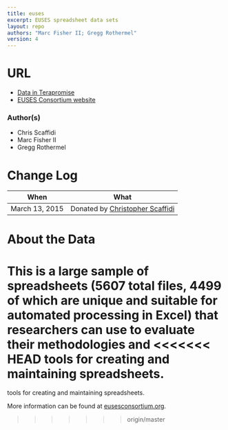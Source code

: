 ```yaml
---
title: euses
excerpt: EUSES spreadsheet data sets
layout: repo
authors: "Marc Fisher II; Gregg Rothermel"
version: 4
---
```


# URL
  * [Data in Terapromise](https://terapromise.csc.ncsu.edu:8443/svn/repo/spreadsheet/euses)
  * [EUSES Consortium website](http://eusesconsortium.org/)

### Author(s)

* Chris Scaffidi
* Marc Fisher II 
* Gregg Rothermel

# Change Log

When | What
---- | ----
March 13, 2015| Donated by [Christopher Scaffidi](/repo/people/data-donors/promise4.html)


# About the Data

This is a large sample of spreadsheets (5607 total files, 4499 of which are unique and suitable 
for automated processing in Excel) that researchers can use to evaluate their methodologies and 
<<<<<<< HEAD
tools for creating and maintaining spreadsheets.
=======
tools for creating and maintaining spreadsheets.

More information can be found at [eusesconsortium.org](http://eusesconsortium.org/).

>>>>>>> origin/master
